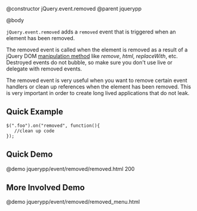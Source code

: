 @constructor jQuery.event.removed
@parent jquerypp

@body

`jQuery.event.removed` adds a `removed` event that is triggered when an element has been removed.

The removed event is called when the element is removed as a result of a jQuery DOM
[manipulation method](http://api.jquery.com/category/manipulation/) like *remove*, *html*, *replaceWith*, etc.
Destroyed events do not bubble, so make sure you don't use live or delegate with removed events.

The removed event is very useful when you want to remove certain event handlers or clean up references
when the element has been removed. This is very important in order to create long lived applications
that do not leak.

## Quick Example

	$(".foo").on("removed", function(){
	   //clean up code
	});

## Quick Demo

@demo jquerypp/event/removed/removed.html 200

## More Involved Demo

@demo jquerypp/event/removed/removed_menu.html 